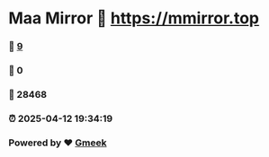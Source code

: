 # Maa Mirror :link: https://mmirror.top 
### :page_facing_up: [9](https://mmirror.top/tag.html) 
### :speech_balloon: 0 
### :hibiscus: 28468 
### :alarm_clock: 2025-04-12 19:34:19 
### Powered by :heart: [Gmeek](https://github.com/Meekdai/Gmeek)
